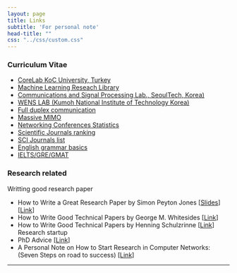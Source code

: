 ```yaml
---
layout: page
title: Links
subtitle: 'For personal note'
head-title: ""
css: "../css/custom.css"
---
```


### Curriculum Vitae
- [CoreLab KoC University, Turkey](https://corelab.ku.edu.tr/tools/)
- [Machine Learning Reseach Library](https://mlc.committees.comsoc.org/research-library/)
- [Communications and Signal Processing Lab., SeoulTech, Korea)](https://csp.seoultech.ac.kr/index.do)
- [WENS LAB (Kumoh National Institute of Technology Korea)](http://wens.re.kr/home/)
- [Full duplex communication](http://wireless.pku.edu.cn/home/songly/fd.htm)
- [Massive MIMO](https://massivemimo.eu/research-library)
- [Networking Conferences Statistics](http://www.cs.ucsb.edu/~almeroth/conf/stats/)
- [Scientific Journals ranking](http://www.scimagojr.com/journalrank.php?category=1705)
- [SCI Journals list](http://sci-thomsonreuters.org/)
- [English grammar basics](http://www.english-for-students.com/Grammar-2.html)
- [IELTS/GRE/GMAT](https://drive.google.com/drive/folders/0B2jZERjUXCHhZnB5T0tpY2ZyRmc)

### Research related
Writting good research paper
- How to Write a Great Research Paper by Simon Peyton Jones [[Slides](https://www.microsoft.com/en-us/research/wp-content/uploads/2016/07/How-to-write-a-great-research-paper.pdf)] [[Link](https://www.youtube.com/watch?v=VK51E3gHENc)]
- How to Write Good Technical Papers by George M. Whitesides [[Link](https://intra.ece.ucr.edu/~rlake/Whitesides_writing_res_paper.pdf)]
- How to Write Good Technical Papers by Henning Schulzrinne [[Link](http://www.cs.columbia.edu/~hgs/etc/writing-style.html)]
Research startup
- PhD Advice [[Link]](http://www.eecs.harvard.edu/htk/phdadvice/)
- A Personal Note on How to Start Research in Computer Networks: (Seven Steps on road to success) [[Link]](https://www.cise.ufl.edu/~helmy/cis6930/research-start.html)
----
